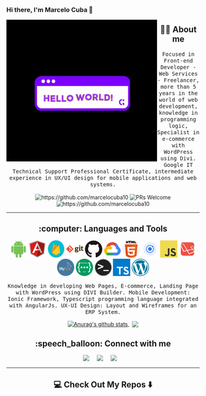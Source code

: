 ### Hi there, I'm Marcelo Cuba 👋

<!--
**marcelocuba10/marcelocuba10** is a ✨ _special_ ✨ repository because its `README.md` (this file) appears on your GitHub profile.
-->
<div align="center">
  <img width="1080" height="370px" style="text-align: left !important ; width: 78% !important ;float: left ; height: 370px !important;" src="https://github.com/marcelocuba10/marcelocuba10/blob/main/images/hello-world.gif" alt="header"/>
</div>

<h2 align="center"> 👨‍💻 About me</h2>
<p align="center">
  <samp>Focused in Front-end Developer - Web Services - Freelancer, more than 5 years in the world of web development, knowledge in programming logic, Specialist in e-commerce with WordPress using Divi. Google IT Technical Support Professional Certificate, intermediate experience in UX/UI design for mobile applications and web systems.</samp>
  <br> <br>
  <img src="https://komarev.com/ghpvc/?username=marcelocuba10" alt="https://github.com/marcelocuba10" />
  <img src="https://camo.githubusercontent.com/03ec14ee4ad5c4312d1c40c7475df4de3c1d00bfd2aaaf36b4ef73eae4c473ee/68747470733a2f2f696d672e736869656c64732e696f2f62616467652f5052732d77656c636f6d652d627269676874677265656e2e7376673f7374796c653d666c6174266c6f676f3d676974687562" alt="PRs Welcome" data-canonical-src="https://img.shields.io/badge/PRs-welcome-brightgreen.svg?style=flat&amp;logo=github" style="max-width: 100%;">
  <img src="https://wakatime.com/badge/user/6729bd18-194f-4301-8f4d-53c3a9223863.svg" alt="https://github.com/marcelocuba10" />
</p>

<hr>

<h2 align="center"> :computer: Languages and Tools</h2>
<p align="center">
  <img alt="Android" width="45px" src="https://github.com/marcelocuba10/marcelocuba10/blob/main/images/android.png" />
  <img alt="Angular" width="45px" src="https://github.com/marcelocuba10/marcelocuba10/blob/main/images/angular.png" />
  <img alt="Firebase" width="45px" src="https://github.com/marcelocuba10/marcelocuba10/blob/main/images/firebase.png" />
  <img alt="Git" width="45px" src="https://github.com/marcelocuba10/marcelocuba10/blob/main/images/git.png" />
  <img alt="Github" width="45px" src="https://github.com/marcelocuba10/marcelocuba10/blob/main/images/github.png" />
  <img alt="Google Cloud" width="45px" src="https://github.com/marcelocuba10/marcelocuba10/blob/main/images/google-cloud.png" />
  <img alt="HTML5" width="45px" src="https://github.com/marcelocuba10/marcelocuba10/blob/main/images/html.png" />
  <img alt="Ionic" width="45px" src="https://github.com/marcelocuba10/marcelocuba10/blob/main/images/ionic.png" />
  <img alt="Javascript" width="45px" src="https://github.com/marcelocuba10/marcelocuba10/blob/main/images/javascript.png" />
  <img alt="Laravel" width="45px" src="https://github.com/marcelocuba10/marcelocuba10/blob/main/images/laravel.png" />
  <img alt="MySQL" width="45px" src="https://github.com/marcelocuba10/marcelocuba10/blob/main/images/mysql.png" />
  <img alt="RestFul API" width="45px" src="https://github.com/marcelocuba10/marcelocuba10/blob/main/images/rest-api.png" />
  <img alt="Terminal" width="45px" src="https://github.com/marcelocuba10/marcelocuba10/blob/main/images/terminal.png" />
  <img alt="Typescript" width="45px" src="https://github.com/marcelocuba10/marcelocuba10/blob/main/images/typescript.png" />
  <img alt="Wordpress" width="45px" src="https://github.com/marcelocuba10/marcelocuba10/blob/main/images/wordpress.png" />
</p>

<p align="center"><samp>Knowledge in developing Web Pages, E-commerce, Landing Page with WordPress using DIVI Builder.
Mobile Development: Ionic Framework, Typescript programming language integrated with AngularJs.
UX-UI Design: Layout and Wireframes for an ERP System.</samp></p>

<p align="center">
<a href="https://github.com/anuraghazra/github-readme-stats">
  <img style="max-width: 49% !important;width: 49% !important;" align="center" src="https://github-readme-stats.vercel.app/api/top-langs/?username=marcelocuba10&show_icons=true&theme=cobalt&layout=compact" alt="Anurag's github stats" />
</a>
&nbsp
<a href="https://github.com/anuraghazra/github-readme-stats">
  <img style="max-width: 49% !important;width: 49% !important;" align="center" src="https://github-readme-stats.vercel.app/api?username=marcelocuba10&show_icons=true&theme=tokyonight&hide=contribs&include_all_commits=true&count_private=true" />
</a>
</p>

<h2 align="center"> :speech_balloon: Connect with me</h2>
<p align="center">
  <a target="_blank"href="https://www.linkedin.com/in/marcelocuba/"><img src="https://img.shields.io/badge/linkedin-%230077B5.svg?&style=for-the-badge&logo=linkedin&logoColor=white" /></a>&nbsp;&nbsp;&nbsp;&nbsp;
  <a target="_blank"href="https://t.me/MarceloCuba"><img src="https://img.shields.io/badge/Telegram-2CA5E0?style=for-the-badge&logo=telegram&logoColor=white" /></a>&nbsp;&nbsp;&nbsp;&nbsp;
  <a href="mailto:0992994272cuva@gmail.com?subject=Hello%20Marcelo,%20From%20Github"><img src="https://img.shields.io/badge/gmail-%23D14836.svg?&style=for-the-badge&logo=gmail&logoColor=white" /></a>&nbsp;&nbsp;&nbsp;&nbsp;
</p>

<hr>

<h2  align="center">💻 Check Out My Repos ⬇️ </h2>
